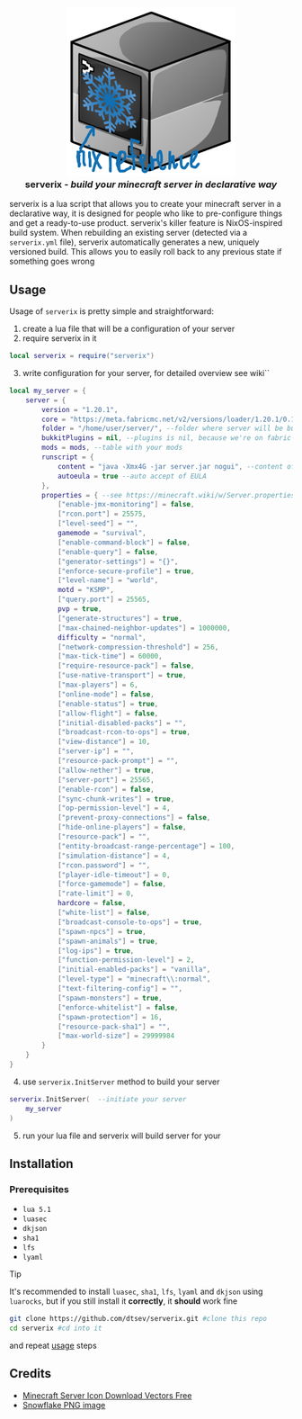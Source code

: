 <h3 align="center"><img src="misc/serverix.png" alt="serverix"><br>serverix - <i>build your minecraft server in declarative way</i></h3>

serverix is a lua script that allows you to create your minecraft server in a declarative way, it is designed for people who like to pre-configure things and get a ready-to-use product. serverix's killer feature is NixOS-inspired build system. When rebuilding an existing server (detected via a `serverix.yml` file), serverix automatically generates a new, uniquely versioned build. This allows you to easily roll back to any previous state if something goes wrong

## Usage
Usage of `serverix` is pretty simple and straightforward:
1. create a lua file that will be a configuration of your server
2. require serverix in it
```lua
local serverix = require("serverix") 
```
3. write configuration for your server, for detailed overview see wiki``
```lua
local my_server = {
    server = {
        version = "1.20.1",
        core = "https://meta.fabricmc.net/v2/versions/loader/1.20.1/0.16.14/1.0.3/server/jar", --link to core's jar
        folder = "/home/user/server/", --folder where server will be builded
        bukkitPlugins = nil, --plugins is nil, because we're on fabric in this example, if our server's core was e.g. Paper, our mods would be nil
        mods = mods, --table with your mods
        runscript = {
            content = "java -Xmx4G -jar server.jar nogui", --content of run.sh file
            autoeula = true --auto accept of EULA
        }, 
        properties = { --see https://minecraft.wiki/w/Server.properties
            ["enable-jmx-monitoring"] = false,
            ["rcon.port"] = 25575,
            ["level-seed"] = "",
            gamemode = "survival",
            ["enable-command-block"] = false,
            ["enable-query"] = false,
            ["generator-settings"] = "{}",
            ["enforce-secure-profile"] = true,
            ["level-name"] = "world",
            motd = "KSMP",
            ["query.port"] = 25565,
            pvp = true,
            ["generate-structures"] = true,
            ["max-chained-neighbor-updates"] = 1000000,
            difficulty = "normal",
            ["network-compression-threshold"] = 256,
            ["max-tick-time"] = 60000,
            ["require-resource-pack"] = false,
            ["use-native-transport"] = true,
            ["max-players"] = 6,
            ["online-mode"] = false,
            ["enable-status"] = true,
            ["allow-flight"] = false,
            ["initial-disabled-packs"] = "",
            ["broadcast-rcon-to-ops"] = true,
            ["view-distance"] = 10,
            ["server-ip"] = "",
            ["resource-pack-prompt"] = "",
            ["allow-nether"] = true,
            ["server-port"] = 25565,
            ["enable-rcon"] = false,
            ["sync-chunk-writes"] = true,
            ["op-permission-level"] = 4,
            ["prevent-proxy-connections"] = false,
            ["hide-online-players"] = false,
            ["resource-pack"] = "",
            ["entity-broadcast-range-percentage"] = 100,
            ["simulation-distance"] = 4,
            ["rcon.password"] = "",
            ["player-idle-timeout"] = 0,
            ["force-gamemode"] = false,
            ["rate-limit"] = 0,
            hardcore = false,
            ["white-list"] = false,
            ["broadcast-console-to-ops"] = true,
            ["spawn-npcs"] = true,
            ["spawn-animals"] = true,
            ["log-ips"] = true,
            ["function-permission-level"] = 2,
            ["initial-enabled-packs"] = "vanilla",
            ["level-type"] = "minecraft\\:normal",
            ["text-filtering-config"] = "",
            ["spawn-monsters"] = true,
            ["enforce-whitelist"] = false,
            ["spawn-protection"] = 16,
            ["resource-pack-sha1"] = "",
            ["max-world-size"] = 29999984
        }
    }
}
```

4. use `serverix.InitServer` method to build your server
```lua
serverix.InitServer(  --initiate your server
    my_server
)
```
5. run your lua file and serverix will build server for your
## Installation
### Prerequisites
- `lua 5.1`
- `luasec`
- `dkjson`
- `sha1`
- `lfs`
- `lyaml`

> [!TIP]
> It's recommended to install `luasec`, `sha1`, `lfs`, `lyaml` and `dkjson` using `luarocks`, but if you still install it **correctly**, it **should** work fine

```bash
git clone https://github.com/dtsev/serverix.git #clone this repo
cd serverix #cd into it
```
and repeat [usage](#usage) steps

## Credits
- <a href="https://www.freeiconspng.com/img/40686">Minecraft Server Icon Download Vectors Free</a>
- <a href="https://www.freeiconspng.com/img/26300">Snowflake PNG image</a>
